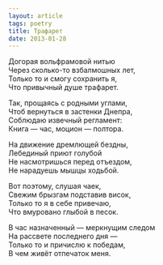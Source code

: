 ```yaml
---
layout: article
tags: poetry
title: Трафарет
date: 2013-01-28
---
```


Догорая вольфрамовой нитью<br>
Через сколько-то взбалмошных лет,<br>
Только то и смогу сохранить я,<br>
Что привычный душе трафарет.<br>

Так, прощаясь с родными углами,<br>
Чтоб вернуться в застенки Днепра,<br>
Соблюдаю извечный регламент:<br>
Книга — час, моцион — полтора.<br>

На движение дремлющей бездны,<br>
Лебединый приют голубой<br>
Не насмотришься перед отъездом,<br>
Не нарадуешь мышцы ходьбой.<br>

Вот поэтому, слушая чаек,<br>
Свежим брызгам подставив висок,<br>
Только то я в себе привечаю,<br>
Что вмуровано глыбой в песок.<br>

В час назначенный — меркнущим следом<br>
На рассвете последнего дня —<br>
Только то и причислю к победам,<br>
В чем живёт отпечаток меня.
